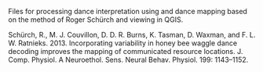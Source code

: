 Files for processing dance interpretation using and dance mapping based on the method of Roger Schürch and viewing in QGIS.

Schürch, R., M. J. Couvillon, D. D. R. Burns, K. Tasman, D. Waxman, and F. L. W. Ratnieks. 2013. Incorporating variability in honey bee waggle dance decoding improves the mapping of communicated resource locations. J. Comp. Physiol. A Neuroethol. Sens. Neural Behav. Physiol. 199: 1143–1152.
